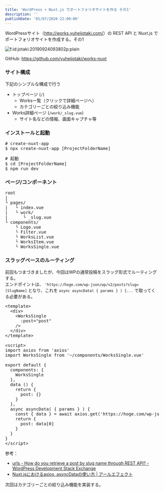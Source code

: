 ```yaml
---
title: 'WordPress + Nuxt.js でポートフォリオサイトを作る その1'
description: ''
publishDate: '01/07/2020 22:00:00'
---
```


<p>WordPressサイト（<a href="http://works.yuheijotaki.com/">http://works.yuheijotaki.com/</a>）の REST API と Nuxt.js でポートフォリオサイトを作成する。その1</p>

<p><span itemscope itemtype="http://schema.org/Photograph"><img src="/images/hatena/20190924093802.png" alt="f:id:jotaki:20190924093802p:plain" title="f:id:jotaki:20190924093802p:plain" class="hatena-fotolife" itemprop="image" /></span></p>

<p>GitHub: <a href="https://github.com/yuheijotaki/works-nuxt">https://github.com/yuheijotaki/works-nuxt</a></p>

<h3>サイト構成</h3>

<p>下記のシンプルな構成で行う</p>

<ul>
<li>トップページ (<code>/</code>)

<ul>
<li>Works一覧（クリックで詳細ページへ）</li>
<li>カテゴリーごとの絞り込み機能</li>
</ul>
</li>
<li>Works詳細ページ (<code>/work/_slug.vue</code>)

<ul>
<li>サイト名などの情報、画面キャプチャ等</li>
</ul>
</li>
</ul>

<h3>インストールと起動</h3>

<pre class="code bash" data-lang="bash" data-unlink># create-nuxt-app
$ npx create-nuxt-app [ProjectFolderName]</pre>

<pre class="code bash" data-lang="bash" data-unlink># 起動
$ cd [ProjectFolderName]
$ npm run dev</pre>

<h3>ページ/コンポーネント</h3>

<pre class="code" data-lang="" data-unlink>root
|
└ pages/
|   └ index.vue
|   └ work/
|      └ _slug.vue
└ components/
    └ Logo.vue
    └ Filter.vue
    └ WorksList.vue
    └ WorksItem.vue
    └ WorksSingle.vue</pre>

<h3>スラッグベースのルーティング</h3>

<p>前回もつまづきましたが、今回はWPの通常投稿をスラッグ形式でルーティングする。<br/>
エンドポイントは、 <code>'https://hoge.com/wp-json/wp/v2/posts?slug=[SlugName]</code> となり、これを <code>async asyncData( { params } ) {...</code> で取ってくる必要がある。</p>

<pre class="code lang-javascript" data-lang="javascript" data-unlink>&lt;template&gt;
  &lt;div&gt;
    &lt;WorksSingle
      :post=<span class="synConstant">&quot;post&quot;</span>
    /&gt;
  &lt;/div&gt;
&lt;/template&gt;

&lt;script&gt;
<span class="synStatement">import</span> axios from <span class="synConstant">'axios'</span>
<span class="synStatement">import</span> WorksSingle from <span class="synConstant">'~/components/WorksSingle.vue'</span>

<span class="synStatement">export</span> <span class="synStatement">default</span> <span class="synIdentifier">{</span>
  components: <span class="synIdentifier">{</span>
    WorksSingle
  <span class="synIdentifier">}</span>,
  data () <span class="synIdentifier">{</span>
    <span class="synStatement">return</span> <span class="synIdentifier">{</span>
      post: <span class="synIdentifier">{}</span>
    <span class="synIdentifier">}</span>
  <span class="synIdentifier">}</span>,
  async asyncData( <span class="synIdentifier">{</span> params <span class="synIdentifier">}</span> ) <span class="synIdentifier">{</span>
    <span class="synStatement">const</span> <span class="synIdentifier">{</span> data <span class="synIdentifier">}</span> = await axios.get(<span class="synConstant">'https://hoge.com/wp-json/wp/v2/posts?slug='</span> + params.slug)
    <span class="synStatement">return</span> <span class="synIdentifier">{</span>
      post: data<span class="synIdentifier">[</span>0<span class="synIdentifier">]</span>
    <span class="synIdentifier">}</span>
  <span class="synIdentifier">}</span>
<span class="synIdentifier">}</span>
&lt;/script&gt;
</pre>

<p>参考：</p>

<ul>
<li><a href="https://wordpress.stackexchange.com/questions/257505/how-do-you-retrieve-a-post-by-slug-name-through-rest-api/284302">urls - How do you retrieve a post by slug name through REST API? - WordPress Development Stack Exchange</a></li>
<li><a href="https://reffect.co.jp/vue/nuxt-js-axios-asyncdata">Nuxt.jsにおけるaxios, asyncDataの使い方 | アールエフェクト</a></li>
</ul>

<p>次回はカテゴリーごとの絞り込み機能を実装する。</p>
